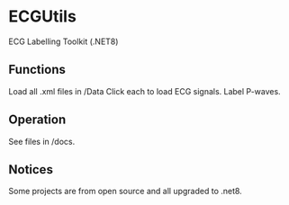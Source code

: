 # ECGUtils
ECG Labelling Toolkit (.NET8)

## Functions
Load all .xml files in /Data
Click each to load ECG signals.
Label P-waves.

## Operation
See files in /docs.

## Notices
Some projects are from open source and all upgraded to .net8.
